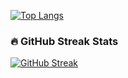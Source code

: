 [![Top Langs](https://github-readme-stats.vercel.app/api/top-langs/?username=anuraghazra&layout=compact)](https://github.com/anuraghazra/github-readme-stats)
### 🔥 GitHub Streak Stats
[![GitHub Streak](https://github-readme-streak-stats.herokuapp.com/?user=anuraghazra&theme=dark)](https://git.io/streak-stats)
